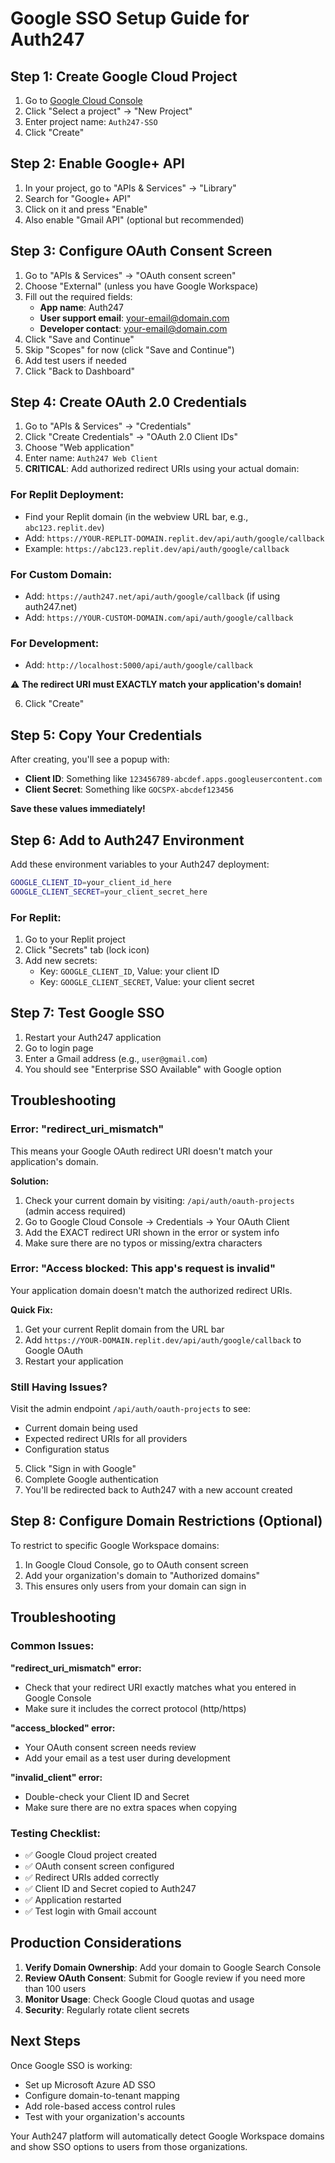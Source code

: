 # Google SSO Setup Guide for Auth247

## Step 1: Create Google Cloud Project

1. Go to [Google Cloud Console](https://console.cloud.google.com/)
2. Click "Select a project" → "New Project"
3. Enter project name: `Auth247-SSO`
4. Click "Create"

## Step 2: Enable Google+ API

1. In your project, go to "APIs & Services" → "Library"
2. Search for "Google+ API"
3. Click on it and press "Enable"
4. Also enable "Gmail API" (optional but recommended)

## Step 3: Configure OAuth Consent Screen

1. Go to "APIs & Services" → "OAuth consent screen"
2. Choose "External" (unless you have Google Workspace)
3. Fill out the required fields:
   - **App name**: Auth247
   - **User support email**: your-email@domain.com
   - **Developer contact**: your-email@domain.com
4. Click "Save and Continue"
5. Skip "Scopes" for now (click "Save and Continue")
6. Add test users if needed
7. Click "Back to Dashboard"

## Step 4: Create OAuth 2.0 Credentials

1. Go to "APIs & Services" → "Credentials"
2. Click "Create Credentials" → "OAuth 2.0 Client IDs"
3. Choose "Web application"
4. Enter name: `Auth247 Web Client`
5. **CRITICAL**: Add authorized redirect URIs using your actual domain:

### For Replit Deployment:
   - Find your Replit domain (in the webview URL bar, e.g., `abc123.replit.dev`)
   - Add: `https://YOUR-REPLIT-DOMAIN.replit.dev/api/auth/google/callback`
   - Example: `https://abc123.replit.dev/api/auth/google/callback`

### For Custom Domain:
   - Add: `https://auth247.net/api/auth/google/callback` (if using auth247.net)
   - Add: `https://YOUR-CUSTOM-DOMAIN.com/api/auth/google/callback`

### For Development:
   - Add: `http://localhost:5000/api/auth/google/callback`

⚠️ **The redirect URI must EXACTLY match your application's domain!**

6. Click "Create"

## Step 5: Copy Your Credentials

After creating, you'll see a popup with:
- **Client ID**: Something like `123456789-abcdef.apps.googleusercontent.com`
- **Client Secret**: Something like `GOCSPX-abcdef123456`

**Save these values immediately!**

## Step 6: Add to Auth247 Environment

Add these environment variables to your Auth247 deployment:

```bash
GOOGLE_CLIENT_ID=your_client_id_here
GOOGLE_CLIENT_SECRET=your_client_secret_here
```

### For Replit:
1. Go to your Replit project
2. Click "Secrets" tab (lock icon)
3. Add new secrets:
   - Key: `GOOGLE_CLIENT_ID`, Value: your client ID
   - Key: `GOOGLE_CLIENT_SECRET`, Value: your client secret

## Step 7: Test Google SSO

1. Restart your Auth247 application
2. Go to login page
3. Enter a Gmail address (e.g., `user@gmail.com`)
4. You should see "Enterprise SSO Available" with Google option

## Troubleshooting

### Error: "redirect_uri_mismatch"
This means your Google OAuth redirect URI doesn't match your application's domain.

**Solution:**
1. Check your current domain by visiting: `/api/auth/oauth-projects` (admin access required)
2. Go to Google Cloud Console → Credentials → Your OAuth Client
3. Add the EXACT redirect URI shown in the error or system info
4. Make sure there are no typos or missing/extra characters

### Error: "Access blocked: This app's request is invalid"
Your application domain doesn't match the authorized redirect URIs.

**Quick Fix:**
1. Get your current Replit domain from the URL bar
2. Add `https://YOUR-DOMAIN.replit.dev/api/auth/google/callback` to Google OAuth
3. Restart your application

### Still Having Issues?
Visit the admin endpoint `/api/auth/oauth-projects` to see:
- Current domain being used
- Expected redirect URIs for all providers
- Configuration status
5. Click "Sign in with Google"
6. Complete Google authentication
7. You'll be redirected back to Auth247 with a new account created

## Step 8: Configure Domain Restrictions (Optional)

To restrict to specific Google Workspace domains:

1. In Google Cloud Console, go to OAuth consent screen
2. Add your organization's domain to "Authorized domains"
3. This ensures only users from your domain can sign in

## Troubleshooting

### Common Issues:

**"redirect_uri_mismatch" error:**
- Check that your redirect URI exactly matches what you entered in Google Console
- Make sure it includes the correct protocol (http/https)

**"access_blocked" error:**
- Your OAuth consent screen needs review
- Add your email as a test user during development

**"invalid_client" error:**
- Double-check your Client ID and Secret
- Make sure there are no extra spaces when copying

### Testing Checklist:

- ✅ Google Cloud project created
- ✅ OAuth consent screen configured  
- ✅ Redirect URIs added correctly
- ✅ Client ID and Secret copied to Auth247
- ✅ Application restarted
- ✅ Test login with Gmail account

## Production Considerations

1. **Verify Domain Ownership**: Add your domain to Google Search Console
2. **Review OAuth Consent**: Submit for Google review if you need more than 100 users
3. **Monitor Usage**: Check Google Cloud quotas and usage
4. **Security**: Regularly rotate client secrets

## Next Steps

Once Google SSO is working:
- Set up Microsoft Azure AD SSO
- Configure domain-to-tenant mapping
- Add role-based access control rules
- Test with your organization's accounts

Your Auth247 platform will automatically detect Google Workspace domains and show SSO options to users from those organizations.